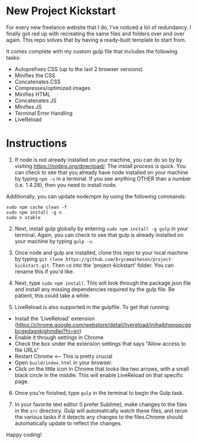 # New Project Kickstart
For every new freelance website that I do, I've noticed a lot of redundancy. I finally got red up with recreating the same files and folders over and over again. This repo solves that by having a ready-built template to start from.

It comes complete with my custom gulp file that includes the following tasks:
* Autoprefixes CSS (up to the last 2 browser versions)
* Minifies the CSS
* Concatenates CSS
* Compresses/optimized images
* Minifies HTML
* Concatenates JS
* Minifies JS
* Terminal Error Handling
* LiveReload

# Instructions
1. If node is not already installed on your machine, you can do so by by visiting https://nodejs.org/download/. The install process is quick. You can check to see that you already have node installed on your machine by typing `npm -v` in a terminal. If you see anything OTHER than a number (i.e. 1.4.28), then you need to install node.

Additionally, you can update node/npm by using the following commands:

    sudo npm cache clean -f
    sudo npm install -g n
    sudo n stable

2. Next, install gulp globally by entering `sudo npm install -g gulp` in your terminal. Again, you can check to see that gulp is already installed on your machine by typing `gulp -v`.

3. Once node and gulp are installed, clone this repo to your local machine by typing `git clone https://github.com/brycematheson/project-kickstart.git`. Then `cd` into the 'project-kickstart' folder. You can rename this if you'd like.

4. Next, type `sudo npm install`. This will look through the package.json file and install any missing dependencies required by the gulp file. Be patient, this could take a while.

5. LiveReload is also supported in the gulpfile. To get that running:

* Install the 'LiveReload' extension (https://chrome.google.com/webstore/detail/livereload/jnihajbhpnppcggbcgedagnkighmdlei?hl=en)
* Enable it through settings in Chrome
* Check the box under the extension settings that says "Allow access to file URLs"
* Restart Chrome <-- This is pretty crucial
* Open `build/index.html` in your browser.
* Click on the little icon in Chrome that looks like two arrows, with a small black circle in the middle. This will enable LiveReload on that specific page.

6. Once you're finished, type `gulp` in the terminal to begin the Gulp task.

7. In your favorite text editor (I prefer Sublime), make changes to the files in the `src` directory. Gulp will automatically watch these files, and rerun the various tasks if it detects any changes to the files.Chrome should automatically update to reflect the changes.

Happy coding!
